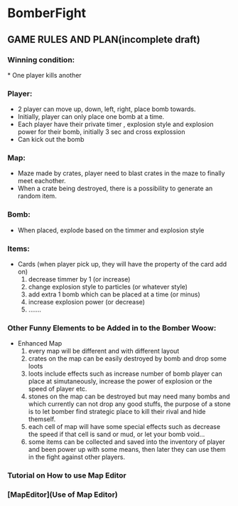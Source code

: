 BomberFight
==========

<h2>GAME RULES AND PLAN(incomplete draft)</h2>


<h3>Winning condition:</h3>
* One player kills another

<h3>Player:</h3>

* 2 player can move up, down, left, right, place bomb towards.
* Initially, player can only place one bomb at a time.
* Each player have their private timer , explosion style and explosion power for their bomb, initially 3 sec and cross explossion
* Can kick out the bomb

<h3>Map:</h3>

* Maze made by crates, player need to blast crates in the maze to finally meet eachother.
* When a crate being destroyed, there is a possibility to generate an random item.

<h3>Bomb:</h3>

* When placed, explode based on the timmer and explosion style

<h3>Items:</h3>

* Cards (when player pick up, they will have the property of the card add on)
  1. decrease timmer by 1 (or increase)
  2. change explosion style to particles (or whatever style)
  3. add extra 1 bomb which can be placed at a time (or minus)
  4. increase explosion power (or decrease)
  5. .......

<h3>Other Funny Elements to be Added in to the Bomber Woow:</h3>

* Enhanced Map
  1. every map will be different and with different layout
  2. crates on the map can be easily destroyed by bomb and drop some loots
  3. loots include effects such as increase number of bomb player can place at simutaneously, increase the power of explosion or the speed of player etc.
  4. stones on the map can be destroyed but may need many bombs and which currently can not drop any good stuffs, the purpose of a stone is to let bomber find strategic place to kill their rival and hide themself. 
  5. each cell of map will have some special effects such as decrease the speed if that cell is sand or mud, or let your bomb void...
  6. some items can be collected and saved into the inventory of player and been power up with some means, then later they can use them in the fight against other players. 

<h3>Tutorial on How to use Map Editor<h3>
[MapEditor](Use of Map Editor)
